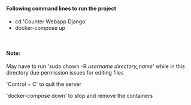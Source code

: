<h4> Following command lines to run the project</h4>
<ul>
  <li>cd 'Counter Webapp Django'</li>
  <li>docker-compose up</li>
</ul>

</br>

<h4>Note:</h4>
<p>May have to run 'sudo chown -R <i>username directory_name</i>' while in this directory due permission issues for editing files</p>
<p>'Control + C' to quit the server</p>
<p>'docker-compose down' to stop and remove the containers</p>
